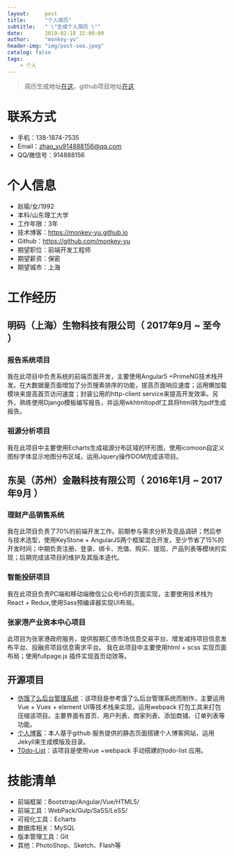 ```yaml
---
layout:     post
title:      "个人简历"
subtitle:   " \"生成个人简历 \""
date:       2019-02-18 15:00:00
author:     "monkey-yu"
header-img: "img/post-sea.jpeg"
catalog: false
tags:
    - 个人
---
```


> 简历生成地址[在这](http://cv.ftqq.com/?fr=github#)，github项目地址[在这](https://github.com/geekcompany/ResumeSample/blob/master/web.md)
# 联系方式
- 手机：138-1874-7535
- Email：zhao_yu914888156@qq.com 
- QQ/微信号：914888156

# 个人信息
 - 赵瑜/女/1992
 - 本科/山东理工大学
 - 工作年限：3年
 - 技术博客：https://monkey-yu.github.io
 - Github：https://github.com/monkey-yu
 - 期望职位：前端开发工程师
 - 期望薪资：保密
 - 期望城市：上海


# 工作经历
## 明码（上海）生物科技有限公司（ 2017年9月 ~ 至今 ）

### 报告系统项目 
我在此项目中负责系统的前端页面开发，主要使用Angular5 +PrimeNG技术栈开发。在大数据量页面增加了分页搜素排序的功能，提高页面响应速度；运用懒加载模块来提高首页访问速度；封装公用的http-client service来提高开发效率。另外，熟练使用Django模板编写报告，并运用wkhtmltopdf工具将html转为pdf生成报告。


### 祖源分析项目 
我在此项目中主要使用Echarts生成祖源分布区域的环形图，使用icomoon自定义图标字体显示地图分布区域，运用Jquery操作DOM完成该项目。


## 东吴（苏州）金融科技有限公司（ 2016年1月 ~ 2017年9月 ）

### 理财产品销售系统
我在此项目负责了70%的前端开发工作。前期参与需求分析及竞品调研；然后参与技术选型，使用KeyStone + AngularJS两个框架混合开发，至少节省了15%的开发时间；中期负责注册、登录、绑卡、充值、购买、提现、产品列表等模块的实现；后期完成该项目的维护及其版本迭代。


### 智能投研项目
我在此项目负责PC端和移动端微信公众号H5的页面实现，主要使用技术栈为React + Redux,使用Sass预编译器实现UI布局。


### 张家港产业资本中心项目
此项目为张家港政府服务，提供股期汇债市场信息交易平台、增发减持项目信息发布平台、投融资项目信息需求平台。 我在此项目中主要使用html + scss 实现页面布局；使用fullpage.js 插件实现首页动效等。
## 开源项目

  - [仿饿了么后台管理系统](https://github.com/monkey-yu/zy-vue2-manage)：该项目是参考饿了么后台管理系统而制作，主要运用Vue + Vuex + element UI等技术栈来实现，运用webpack 打包工具来打包 压缩该项目。主要界面有首页、用户列表、商家列表、添加商铺、订单列表等功能。
  - [个人博客](https://github.com/monkey-yu/monkey-yu.github.io)：本人基于github 服务提供的静态页面搭建个人博客网站，运用Jekyll来生成模版及目录。
  - [T0do-List](https://github.com/monkey-yu/vue-webpack-jtodo)：该项目是使用vue +webpack 手动搭建的todo-list 应用。


# 技能清单
- 前端框架：Bootstrap/Angular/Vue/HTML5/
- 前端工具：WebPack/Gulp/SaSS/LeSS/
- 可视化工具：Echarts
- 数据库相关：MySQL
- 版本管理工具：Git
- 其他：PhotoShop、Sketch、Flash等
      